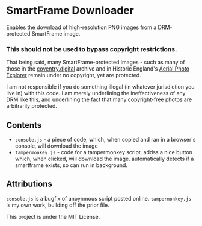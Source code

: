 # SmartFrame Downloader
Enables the download of high-resolution PNG images from a DRM-protected SmartFrame image. 

### This should not be used to bypass copyright restrictions. 
That being said, many SmartFrame-protected images - such as many of those in the [coventry.digital](https://coventry.digital/) archive and in Historic England's [Aerial Photo Explorer](https://historicengland.org.uk/images-books/archive/collections/aerial-photos/) remain under no copyright, yet are protected. 

I am not responsible if you do something illegal (in whatever jurisdiction you live in) with this code. I am merely underlining the ineffectiveness of any DRM like this, and underlining the fact that many copyright-free photos are arbitrarily protected. 

## Contents
- `console.js` - a piece of code, which, when copied and ran in a browser's console, will download the image
- `tampermonkey.js` - code for a tampermonkey script. addss a nice button which, when clicked, will download the image. automatically detects if a smartframe exists, so can run in background.

## Attributions
`console.js` is a bugfix of anoynmous script posted online. `tampermonkey.js` is my own work, building off the prior file. 

This project is under the MIT License. 
